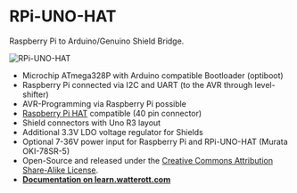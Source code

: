 # RPi-UNO-HAT
Raspberry Pi to Arduino/Genuino Shield Bridge.

![RPi-UNO-HAT](https://github.com/watterott/RPi-UNO-HAT/raw/master/hardware/RPi-UNO-HAT_v11.jpg)

* Microchip ATmega328P with Arduino compatible Bootloader (optiboot)
* Raspberry Pi connected via I2C and UART (to the AVR through level-shifter)
* AVR-Programming via Raspberry Pi possible
* [Raspberry Pi HAT](https://github.com/raspberrypi/hats) compatible (40 pin connector)
* Shield connectors with Uno R3 layout
* Additional 3.3V LDO voltage regulator for Shields
* Optional 7-36V power input for Raspberry Pi and RPi-UNO-HAT (Murata OKI-78SR-5)
* Open-Source and released under the [Creative Commons Attribution Share-Alike License](https://creativecommons.org/licenses/by-sa/4.0/).
* **[Documentation on learn.watterott.com](https://learn.watterott.com)**

